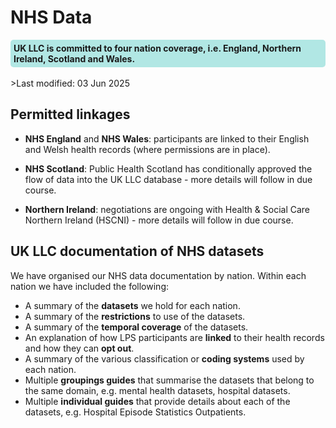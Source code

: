 # NHS Data
<div style="background-color: rgba(0, 178, 169, 0.3); padding: 5px; border-radius: 5px;"><strong>UK LLC is committed to four nation coverage, i.e. England, Northern Ireland, Scotland and Wales.</strong></div>  
<br>
>Last modified: 03 Jun 2025

## Permitted linkages

* **NHS England** and **NHS Wales**: participants are linked to their English and Welsh health records (where permissions are in place). 

* **NHS Scotland**: Public Health Scotland has conditionally approved the flow of data into the UK LLC database - more details will follow in due course.

* **Northern Ireland**: negotiations are ongoing with Health & Social Care Northern Ireland (HSCNI) - more details will follow in due course.

## UK LLC documentation of NHS datasets
We have organised our NHS data documentation by nation. Within each nation we have included the following:
* A summary of the **datasets** we hold for each nation.
* A summary of the **restrictions** to use of the datasets.
* A summary of the **temporal coverage** of the datasets.
* An explanation of how LPS participants are **linked** to their health records and how they can **opt out**.
* A summary of the various classification or **coding systems** used by each nation. 
* Multiple **groupings guides** that summarise the datasets that belong to the same domain, e.g. mental health datasets, hospital datasets. 
* Multiple **individual guides** that provide details about each of the datasets, e.g. Hospital Episode Statistics Outpatients.  
